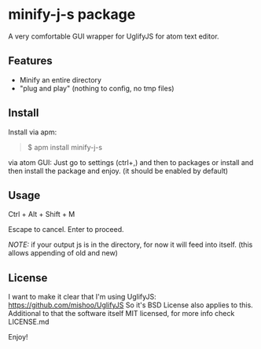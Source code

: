 # minify-j-s package

A very comfortable GUI wrapper for UglifyJS for atom text editor.

## Features

* Minify an entire directory
* "plug and play" (nothing to config, no tmp files)

## Install
Install via apm:
> $ apm install minify-j-s

via atom GUI:
Just go to settings (ctrl+,) and then to packages or install
and then install the package and enjoy. (it should be enabled by default)

## Usage
Ctrl + Alt + Shift + M

Escape to cancel.
Enter to proceed.

*NOTE:* if your output js is in the directory, for now it will feed into itself. (this allows appending of old and new)

## License
I want to make it clear that I'm using UglifyJS:
https://github.com/mishoo/UglifyJS
So it's BSD License also applies to this.
Additional to that the software itself MIT licensed, for more info check LICENSE.md

Enjoy!
